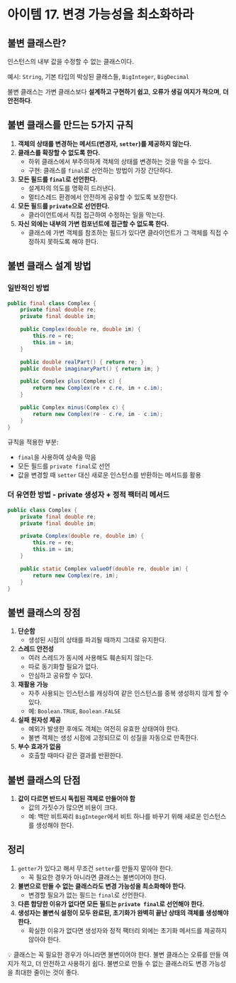 # 아이템 17. 변경 가능성을 최소화하라

## 불변 클래스란?

인스턴스의 내부 값을 수정할 수 없는 클래스이다.

예시: `String`, 기본 타입의 박싱된 클래스들, `BigInteger`, `BigDecimal`

불변 클래스는 가변 클래스보다 **설계하고 구현하기 쉽고**, **오류가 생길 여지가 적으며**, **더 안전하다**.

## 불변 클래스를 만드는 5가지 규칙

1. **객체의 상태를 변경하는 메서드(변경자, `setter`)를 제공하지 않는다.**
2. **클래스를 확장할 수 없도록 한다.**
    - 하위 클래스에서 부주의하게 객체의 상태를 변경하는 것을 막을 수 있다.
    - 구현: 클래스를 `final`로 선언하는 방법이 가장 간단하다.
3. **모든 필드를 `final`로 선언한다.**
    - 설계자의 의도를 명확히 드러낸다.
    - 멀티스레드 환경에서 안전하게 공유할 수 있도록 보장한다.
4. **모든 필드를 `private`으로 선언한다.**
    - 클라이언트에서 직접 접근하여 수정하는 일을 막는다.
5. **자신 외에는 내부의 가변 컴포넌트에 접근할 수 없도록 한다.**
    - 클래스에 가변 객체를 참조하는 필드가 있다면 클라이언트가 그 객체를 직접 수정하지 못하도록 해야 한다.

## 불변 클래스 설계 방법

### 일반적인 방법

```java
public final class Complex {
    private final double re;
    private final double im;

    public Complex(double re, double im) {
        this.re = re;
        this.im = im;
    }

    public double realPart() { return re; }
    public double imaginaryPart() { return im; }

    public Complex plus(Complex c) {
        return new Complex(re + c.re, im + c.im);
    }

    public Complex minus(Complex c) {
        return new Complex(re - c.re, im - c.im);
    }
}

```

규칙을 적용한 부분:

- `final`을 사용하여 상속을 막음
- 모든 필드를 `private final`로 선언
- 값을 변경할 때 `setter` 대신 새로운 인스턴스를 반환하는 메서드를 활용

### 더 유연한 방법 - private 생성자 + 정적 팩터리 메서드

```java
public class Complex {
    private final double re;
    private final double im;

    private Complex(double re, double im) {
        this.re = re;
        this.im = im;
    }

    public static Complex valueOf(double re, double im) {
        return new Complex(re, im);
    }
}

```

## 불변 클래스의 장점

1. **단순함**
    - 생성된 시점의 상태를 파괴될 때까지 그대로 유지한다.
2. **스레드 안전성**
    - 여러 스레드가 동시에 사용해도 훼손되지 않는다.
    - 따로 동기화할 필요가 없다.
    - 안심하고 공유할 수 있다.
3. **재활용 가능**
    - 자주 사용되는 인스턴스를 캐싱하여 같은 인스턴스를 중복 생성하지 않게 할 수 있다.
    - 예: `Boolean.TRUE`, `Boolean.FALSE`
4. **실패 원자성 제공**
    - 예외가 발생한 후에도 객체는 여전히 유효한 상태여야 한다.
    - 불변 객체는 생성 시점에 고정되므로 이 성질을 자동으로 만족한다.
5. **부수 효과가 없음**
    - 호출할 때마다 같은 결과를 반환한다.

## 불변 클래스의 단점

1. **값이 다르면 반드시 독립된 객체로 만들어야 함**
    - 값의 가짓수가 많으면 비용이 크다.
    - 예: 백만 비트짜리 `BigInteger`에서 비트 하나를 바꾸기 위해 새로운 인스턴스를 생성해야 한다.

## 정리

1. `getter`가 있다고 해서 무조건 `setter`를 만들지 말아야 한다.
    - 꼭 필요한 경우가 아니라면 클래스는 불변이어야 한다.
2. **불변으로 만들 수 없는 클래스라도 변경 가능성을 최소화해야 한다.**
    - 변경할 필요가 없는 필드는 `final`로 선언한다.
3. **다른 합당한 이유가 없다면 모든 필드는 `private final`로 선언해야 한다.**
4. **생성자는 불변식 설정이 모두 완료된, 초기화가 완벽히 끝난 상태의 객체를 생성해야 한다.**
    - 확실한 이유가 없다면 생성자와 정적 팩터리 외에는 초기화 메서드를 제공하지 않아야 한다.

💡 클래스는 꼭 필요한 경우가 아니라면 불변이어야 한다. 불변 클래스는 오류를 만들 여지가 적고, 더 안전하고 사용하기 쉽다. 불변으로 만들 수 없는 클래스라도 변경 가능성을 최대한 줄이는 것이 좋다.